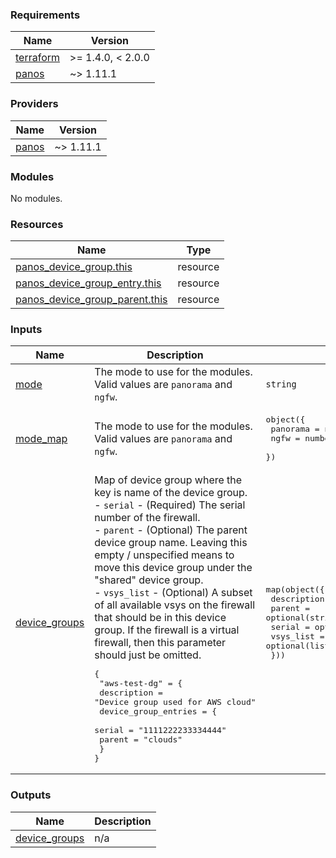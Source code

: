 <!-- BEGINNING OF PRE-COMMIT-TERRAFORM DOCS HOOK -->
### Requirements

| Name | Version |
|------|---------|
| <a name="requirement_terraform"></a> [terraform](#requirement\_terraform) | >= 1.4.0, < 2.0.0 |
| <a name="requirement_panos"></a> [panos](#requirement\_panos) | ~> 1.11.1 |

### Providers

| Name | Version |
|------|---------|
| <a name="provider_panos"></a> [panos](#provider\_panos) | ~> 1.11.1 |

### Modules

No modules.

### Resources

| Name | Type |
|------|------|
| [panos_device_group.this](https://registry.terraform.io/providers/PaloAltoNetworks/panos/latest/docs/resources/device_group) | resource |
| [panos_device_group_entry.this](https://registry.terraform.io/providers/PaloAltoNetworks/panos/latest/docs/resources/device_group_entry) | resource |
| [panos_device_group_parent.this](https://registry.terraform.io/providers/PaloAltoNetworks/panos/latest/docs/resources/device_group_parent) | resource |

### Inputs

| Name | Description | Type | Default | Required |
|------|-------------|------|---------|:--------:|
| <a name="input_mode"></a> [mode](#input\_mode) | The mode to use for the modules. Valid values are `panorama` and `ngfw`. | `string` | n/a | yes |
| <a name="input_mode_map"></a> [mode\_map](#input\_mode\_map) | The mode to use for the modules. Valid values are `panorama` and `ngfw`. | <pre>object({<br>    panorama = number<br>    ngfw     = number<br>  })</pre> | <pre>{<br>  "ngfw": 1,<br>  "panorama": 0<br>}</pre> | no |
| <a name="input_device_groups"></a> [device\_groups](#input\_device\_groups) | Map of device group where the key is name of the device group.<br>  - `serial` - (Required) The serial number of the firewall.<br>  - `parent` - (Optional) The parent device group name. Leaving this empty / unspecified means to move this device group under the "shared" device group.<br>  - `vsys_list` - (Optional) A subset of all available vsys on the firewall that should be in this device group. If the firewall is a virtual firewall, then this parameter should just be omitted.<pre>{<br>  "aws-test-dg" = {<br>    description = "Device group used for AWS cloud"<br>    device_group_entries = {<br>    serial = "1111222233334444"<br>    parent = "clouds"<br>  }<br>}</pre> | <pre>map(object({<br>    description = string<br>    parent      = optional(string)<br>    serial      = optional(list(string), [])<br>    vsys_list   = optional(list(string), [])<br>  }))</pre> | `{}` | no |

### Outputs

| Name | Description |
|------|-------------|
| <a name="output_device_groups"></a> [device\_groups](#output\_device\_groups) | n/a |
<!-- END OF PRE-COMMIT-TERRAFORM DOCS HOOK -->
